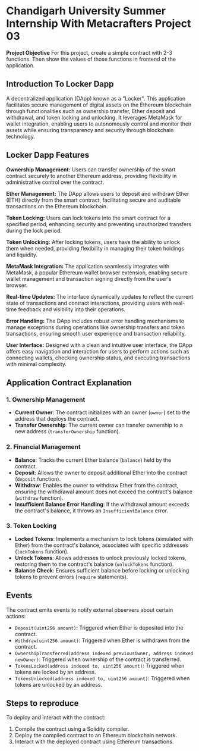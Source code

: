 # Chandigarh University Summer Internship With Metacrafters Project 03

**Project Objective** For this project, create a simple contract with 2-3 functions. Then show the values of those functions in frontend of the application.

## Introduction To Locker Dapp 

A decentralized application (DApp) known as a "Locker". This application facilitates secure management of digital assets on the Ethereum blockchain through functionalities such as ownership transfer, Ether deposit and withdrawal, and token locking and unlocking. It leverages MetaMask for wallet integration, enabling users to autonomously control and monitor their assets while ensuring transparency and security through blockchain technology.

## Locker Dapp Features 

**Ownership Management:** Users can transfer ownership of the smart contract securely to another Ethereum address, providing flexibility in administrative control over the contract.

**Ether Management:** The DApp allows users to deposit and withdraw Ether (ETH) directly from the smart contract, facilitating secure and auditable transactions on the Ethereum blockchain.

**Token Locking:** Users can lock tokens into the smart contract for a specified period, enhancing security and preventing unauthorized transfers during the lock period.

**Token Unlocking:** After locking tokens, users have the ability to unlock them when needed, providing flexibility in managing their token holdings and liquidity.

**MetaMask Integration:** The application seamlessly integrates with MetaMask, a popular Ethereum wallet browser extension, enabling secure wallet management and transaction signing directly from the user's browser.

**Real-time Updates:** The interface dynamically updates to reflect the current state of transactions and contract interactions, providing users with real-time feedback and visibility into their operations.

**Error Handling:** The DApp includes robust error handling mechanisms to manage exceptions during operations like ownership transfers and token transactions, ensuring smooth user experience and transaction reliability.

**User Interface:** Designed with a clean and intuitive user interface, the DApp offers easy navigation and interaction for users to perform actions such as connecting wallets, checking ownership status, and executing transactions with minimal complexity.

## Application Contract Explanation 

### 1. Ownership Management

- **Current Owner**: The contract initializes with an owner (`owner`) set to the address that deploys the contract.
- **Transfer Ownership**: The current owner can transfer ownership to a new address (`transferOwnership` function).

### 2. Financial Management

- **Balance**: Tracks the current Ether balance (`balance`) held by the contract.
- **Deposit**: Allows the owner to deposit additional Ether into the contract (`deposit` function).
- **Withdraw**: Enables the owner to withdraw Ether from the contract, ensuring the withdrawal amount does not exceed the contract's balance (`withdraw` function).
- **Insufficient Balance Error Handling**: If the withdrawal amount exceeds the contract's balance, it throws an `InsufficientBalance` error.

### 3. Token Locking

- **Locked Tokens**: Implements a mechanism to lock tokens (simulated with Ether) from the contract's balance, associated with specific addresses (`lockTokens` function).
- **Unlock Tokens**: Allows addresses to unlock previously locked tokens, restoring them to the contract's balance (`unlockTokens` function).
- **Balance Check**: Ensures sufficient balance before locking or unlocking tokens to prevent errors (`require` statements).

## Events

The contract emits events to notify external observers about certain actions:

- `Deposit(uint256 amount)`: Triggered when Ether is deposited into the contract.
- `Withdraw(uint256 amount)`: Triggered when Ether is withdrawn from the contract.
- `OwnershipTransferred(address indexed previousOwner, address indexed newOwner)`: Triggered when ownership of the contract is transferred.
- `TokensLocked(address indexed to, uint256 amount)`: Triggered when tokens are locked by an address.
- `TokensUnlocked(address indexed to, uint256 amount)`: Triggered when tokens are unlocked by an address.


## Steps to reproduce

To deploy and interact with the contract:
1. Compile the contract using a Solidity compiler.
2. Deploy the compiled contract to an Ethereum blockchain network.
3. Interact with the deployed contract using Ethereum transactions.
